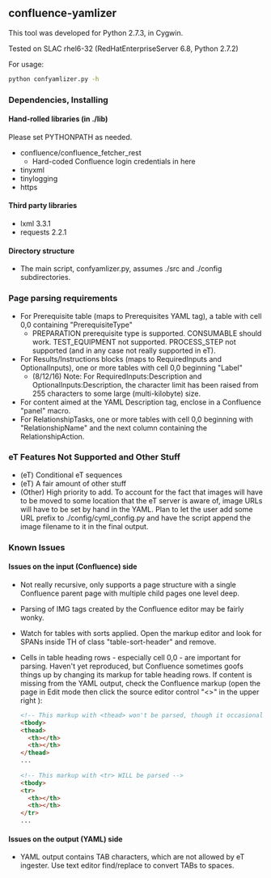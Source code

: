 ## confluence-yamlizer

This tool was developed for Python 2.7.3, in Cygwin.

Tested on SLAC rhel6-32 (RedHatEnterpriseServer 6.8, Python 2.7.2)

For usage:
```bash
python confyamlizer.py -h
```

### Dependencies, Installing
#### Hand-rolled libraries (in ./lib)

Please set PYTHONPATH as needed.

* confluence/confluence_fetcher_rest
  * Hard-coded Confluence login credentials in here
* tinyxml
* tinylogging
* https

#### Third party libraries

* lxml 3.3.1
* requests 2.2.1

#### Directory structure

* The main script, confyamlizer.py, assumes ./src and ./config subdirectories.

### Page parsing requirements

* For Prerequisite table (maps to Prerequisites YAML tag), a table with cell 0,0 containing "PrerequisiteType"
   * PREPARATION prerequisite type is supported. CONSUMABLE should work. TEST_EQUIPMENT not supported. PROCESS_STEP not supported (and in any case not really supported in eT).
* For Results/Instructions blocks (maps to RequiredInputs and OptionalInputs), one or more tables with cell 0,0 beginning "Label"
   * (8/12/16) Note: For RequiredInputs:Description and OptionalInputs:Description, the character limit has been raised from 255 characters to some large (multi-kilobyte) size.
* For content aimed at the YAML Description tag, enclose in a Confluence "panel" macro.
* For RelationshipTasks, one or more tables with cell 0,0 beginning with "RelationshipName" and the next column containing the RelationshipAction.

### eT Features Not Supported and Other Stuff

* (eT) Conditional eT sequences
* (eT) A fair amount of other stuff
* (Other) High priority to add. To account for the fact that images will have to be moved to some location that the eT server is aware of, image URLs will have to be set by hand in the YAML. Plan to let the user add some URL prefix to ./config/cyml_config.py and have the script append the image filename to it in the final output.

### Known Issues
#### Issues on the input (Confluence) side

* Not really recursive, only supports a page structure with a single Confluence parent page with multiple child pages one level deep.
* Parsing of IMG tags created by the Confluence editor may be fairly wonky. 
* Watch for tables with sorts applied. Open the markup editor and look for SPANs inside TH of class "table-sort-header" and remove.
* Cells in table heading rows - especially cell 0,0 - are important for parsing. Haven't yet reproduced, but Confluence sometimes goofs things up by changing its markup for table heading rows. If content is missing from the YAML output, check the Confluence markup (open the page in Edit mode then click the source editor control "<>" in the upper right ):

    ```html
    <!-- This markup with <thead> won't be parsed, though it occasionally appears -->
    <tbody>
    <thead>
      <th></th>
      <th></th>
    </thead>
    ...
     
    <!-- This markup with <tr> WILL be parsed -->
    <tbody>
    <tr>
      <th></th>
      <th></th>
    </tr>
    ...
    ```

#### Issues on the output (YAML) side

* YAML output contains TAB characters, which are not allowed by eT ingester. Use text editor find/replace to convert TABs to spaces.
